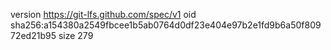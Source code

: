 version https://git-lfs.github.com/spec/v1
oid sha256:a154380a2549fbcee1b5ab0764d0df23e404e97b2e1fd9b6a50f80972ed21b95
size 279
